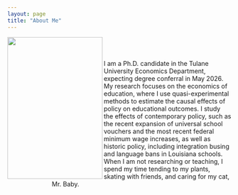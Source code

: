```yaml
---
layout: page
title: "About Me"
---
```


<img width="214" height="320" align="left" alt="" src="https://github.com/user-attachments/assets/2807f22c-da19-40e1-973d-6cc66523914a" />

<br>
<br>
&nbsp; &nbsp; &nbsp; &nbsp;
<div style="margin-left:100px">
I am a Ph.D. candidate in the Tulane University Economics Department,
expecting degree conferral in May 2026. My research focuses on the economics
of education, where I use quasi-experimental methods to estimate the 
causal effects of policy on educational outcomes. I study the effects of
contemporary policy, such as the recent expansion of universal school vouchers 
and the most recent federal minimum wage increases, as well as historic policy,
including integration busing and language bans in Louisiana schools. When 
I am not researching or teaching, I spend my time tending to my plants, skating 
with friends, and caring for my cat, Mr. Baby.
</div>

